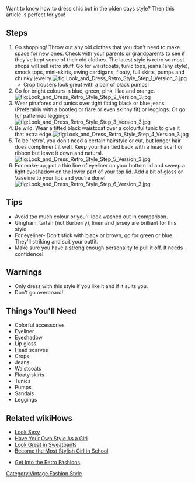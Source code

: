 Want to know how to dress chic but in the olden days style? Then this
article is perfect for you!

## Steps

1.  Go shopping! Throw out any old clothes that you don't need to make
    space for new ones. Check with your parents or grandparents to see
    if they've kept some of their old clothes. The latest style is retro
    so most shops will sell retro stuff. Go for waistcoats, tunic tops,
    jeans (any style), smock tops, mini-skirts, swing cardigans, floaty,
    full skirts, pumps and chunky
    jewelry.![](Look_and_Dress_Retro_Style_Step_1_Version_3.jpg "fig:Look_and_Dress_Retro_Style_Step_1_Version_3.jpg")
    -   Crop trousers look great with a pair of black pumps!
2.  Go for bright colours in blue, green, pink, lilac and
    orange.![](Look_and_Dress_Retro_Style_Step_2_Version_3.jpg "fig:Look_and_Dress_Retro_Style_Step_2_Version_3.jpg")
3.  Wear pinafores and tunics over tight fitting black or blue jeans
    (Preferably with a bootleg or flare or even skinny fit) or leggings.
    Or go for patterned
    leggings!![](Look_and_Dress_Retro_Style_Step_3_Version_3.jpg "fig:Look_and_Dress_Retro_Style_Step_3_Version_3.jpg")
4.  Be wild. Wear a fitted black waistcoat over a colourful tunic to
    give it that extra
    edge.![](Look_and_Dress_Retro_Style_Step_4_Version_3.jpg "fig:Look_and_Dress_Retro_Style_Step_4_Version_3.jpg")
5.  To be 'retro', you don't need a certain hairstyle or cut, but longer
    hair does compliment it well. Keep your hair tied back with a head
    scarf or ribbon but leave it down and
    natural.![](Look_and_Dress_Retro_Style_Step_5_Version_3.jpg "fig:Look_and_Dress_Retro_Style_Step_5_Version_3.jpg")
6.  For make-up, put a thin line of eyeliner on your bottom lid and
    sweep a light eyeshadow on the lower part of your top lid. Add a bit
    of gloss or Vaseline to your lips and you're
    done!![](Look_and_Dress_Retro_Style_Step_6_Version_3.jpg "fig:Look_and_Dress_Retro_Style_Step_6_Version_3.jpg")

## Tips

-   Avoid too much colour or you'll look washed out in comparison.
-   Gingham, tartan (not Burberry), linen and jersey are brilliant for
    this style.
-   For eyeliner- Don't stick with black or brown, go for green or blue.
    They'll striking and suit your outfit.
-   Make sure you have a strong enough personality to pull it off. It
    needs confidence!

## Warnings

-   Only dress with this style if you like it and if it suits you.
-   Don't go overboard!

## Things You'll Need

-   Colorful accessories
-   Eyeliner
-   Eyeshadow
-   Lip gloss
-   Head scarves
-   Crops
-   Jeans
-   Waistcoats
-   Floaty skirts
-   Tunics
-   Pumps
-   Sandals
-   Leggings

## Related wikiHows

-   [Look Sexy](Look_Sexy "wikilink")
-   [Have Your Own Style As a
    Girl](Have_Your_Own_Style_As_a_Girl "wikilink")
-   [Look Great in Sweatpants](Look_Great_in_Sweatpants "wikilink")
-   [Become the Most Stylish Girl in
    School](Become_the_Most_Stylish_Girl_in_School "wikilink")

<!-- -->

-   [Get Into the Retro
    Fashions](Get_Into_the_Retro_Fashions "wikilink")

[Category:Vintage Fashion
Style](Category:Vintage_Fashion_Style "wikilink")